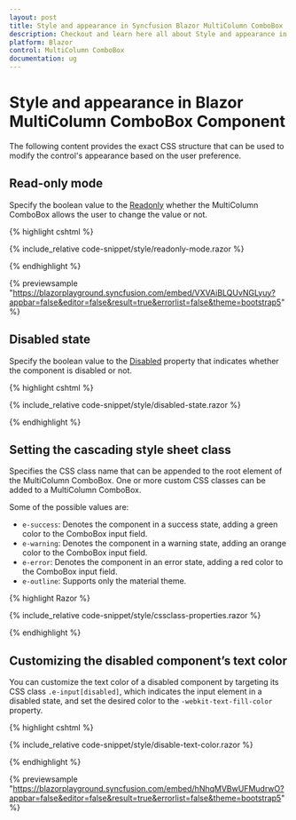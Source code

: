 ```yaml
---
layout: post
title: Style and appearance in Syncfusion Blazor MultiColumn ComboBox
description: Checkout and learn here all about Style and appearance in Syncfusion Blazor MultiColumn ComboBox component and more.
platform: Blazor
control: MultiColumn ComboBox
documentation: ug
---
```


# Style and appearance in Blazor MultiColumn ComboBox Component

The following content provides the exact CSS structure that can be used to modify the control's appearance based on the user preference.

## Read-only mode

Specify the boolean value to the [Readonly](https://help.syncfusion.com/cr/blazor/Syncfusion.Blazor.MultiColumnComboBox.SfMultiColumnComboBox-2.html#Syncfusion_Blazor_MultiColumnComboBox_SfMultiColumnComboBox_2_ReadOnly) whether the MultiColumn ComboBox allows the user to change the value or not.

{% highlight cshtml %}

{% include_relative code-snippet/style/readonly-mode.razor %}

{% endhighlight %}

{% previewsample "https://blazorplayground.syncfusion.com/embed/VXVAiBLQUvNGLyuy?appbar=false&editor=false&result=true&errorlist=false&theme=bootstrap5" %}

## Disabled state

Specify the boolean value to the [Disabled](https://help.syncfusion.com/cr/blazor/Syncfusion.Blazor.MultiColumnComboBox.SfMultiColumnComboBox-2.html#Syncfusion_Blazor_MultiColumnComboBox_SfMultiColumnComboBox_2_Disabled) property that indicates whether the component is disabled or not.

{% highlight cshtml %}

{% include_relative code-snippet/style/disabled-state.razor %}

{% endhighlight %}

## Setting the cascading style sheet class

Specifies the CSS class name that can be appended to the root element of the MultiColumn ComboBox. One or more custom CSS classes can be added to a MultiColumn ComboBox.

Some of the possible values are:

* `e-success`: Denotes the component in a success state, adding a green color to the ComboBox input field.
* `e-warning`: Denotes the component in a warning state, adding an orange color to the ComboBox input field.
* `e-error`: Denotes the component in an error state, adding a red color to the ComboBox input field.
* `e-outline`: Supports only the material theme.

{% highlight Razor %}

{% include_relative code-snippet/style/cssclass-properties.razor %}

{% endhighlight %} 

## Customizing the disabled component’s text color

You can customize the text color of a disabled component by targeting its CSS class `.e-input[disabled]`, which indicates the input element in a disabled state, and set the desired color to the `-webkit-text-fill-color` property.

{% highlight cshtml %}

{% include_relative code-snippet/style/disable-text-color.razor %}

{% endhighlight %}

{% previewsample "https://blazorplayground.syncfusion.com/embed/hNhqMVBwUFMudrwO?appbar=false&editor=false&result=true&errorlist=false&theme=bootstrap5" %}